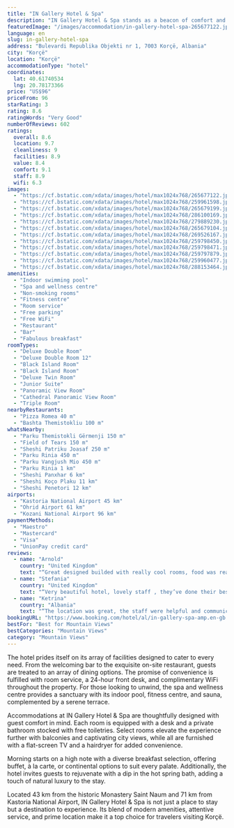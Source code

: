 ```yaml
---
title: "IN Gallery Hotel & Spa"
description: "IN Gallery Hotel & Spa stands as a beacon of comfort and luxury in Korçë, offering guests an unparalleled experience with its majestic mountain views and comprehensive amenities."
featuredImage: "/images/accommodation/in-gallery-hotel-spa-265677122.jpg"
language: en
slug: in-gallery-hotel-spa
address: "Bulevardi Republika Objekti nr 1, 7003 Korçë, Albania"
city: "Korçë"
location: "Korçë"
accommodationType: "hotel"
coordinates:
  lat: 40.61740534
  lng: 20.78173366
price: "US$96"
priceFrom: 96
starRating: 3
rating: 8.6
ratingWords: "Very Good"
numberOfReviews: 602
ratings:
  overall: 8.6
  location: 9.7
  cleanliness: 9
  facilities: 8.9
  value: 8.4
  comfort: 9.1
  staff: 8.9
  wifi: 6.3
images:
  - "https://cf.bstatic.com/xdata/images/hotel/max1024x768/265677122.jpg?k=2ccbb22de5bccf0e141720eb6462acaa5daa7dce216b8b50d7274f5b3a1547ee&o=&hp=1"
  - "https://cf.bstatic.com/xdata/images/hotel/max1024x768/259961598.jpg?k=3fa54a2d41647aebbc6119028e24d0bd3bad06f54214147ab9572c819ad956e4&o=&hp=1"
  - "https://cf.bstatic.com/xdata/images/hotel/max1024x768/265679199.jpg?k=7b578d66363cbe7d157fa071fb0fbc9fba109056502832b82db112442c98cf25&o=&hp=1"
  - "https://cf.bstatic.com/xdata/images/hotel/max1024x768/286100169.jpg?k=46302b6a1f4aa75ee6fd851983195ad50de26c7e4a216cd9af5b909e35ca6bee&o=&hp=1"
  - "https://cf.bstatic.com/xdata/images/hotel/max1024x768/279889230.jpg?k=410208f2c9341857a3ca5d07380e906817943cf7fab5024eee3aaed2b0a8a815&o=&hp=1"
  - "https://cf.bstatic.com/xdata/images/hotel/max1024x768/265679104.jpg?k=261970e3a86ec3889a0a5cef6e0beb232444197f93b628fc392a5748c8f767dd&o=&hp=1"
  - "https://cf.bstatic.com/xdata/images/hotel/max1024x768/269526167.jpg?k=be11ade2dd08c7146ca6c643553d26a0be4fa9cc2f827a590f2a7e2e7f30f419&o=&hp=1"
  - "https://cf.bstatic.com/xdata/images/hotel/max1024x768/259798450.jpg?k=d84502e5887229a040fc9abefc5b75197d790520ba5f0e939cb220a0cdae8145&o=&hp=1"
  - "https://cf.bstatic.com/xdata/images/hotel/max1024x768/259798471.jpg?k=3f2c7482a6d902dd9ccb7ed58874e41e7aefc4493cf3247f485c7884220b8d4b&o=&hp=1"
  - "https://cf.bstatic.com/xdata/images/hotel/max1024x768/259797879.jpg?k=cba9ccfac933753191e32b461889f2cfd9b62ef1192b3b4e60f8d9b6922341b4&o=&hp=1"
  - "https://cf.bstatic.com/xdata/images/hotel/max1024x768/259960477.jpg?k=db88084e4f746d93318572e9b7d46ed8d7ecf303e2c5011a305bf1f8fd3d0b4a&o=&hp=1"
  - "https://cf.bstatic.com/xdata/images/hotel/max1024x768/288153464.jpg?k=81f96dc86fbf348cdb2ebca4b43a47228e53cee0e1a103a3348eabb58400bc23&o=&hp=1"
amenities:
  - "Indoor swimming pool"
  - "Spa and wellness centre"
  - "Non-smoking rooms"
  - "Fitness centre"
  - "Room service"
  - "Free parking"
  - "Free WiFi"
  - "Restaurant"
  - "Bar"
  - "Fabulous breakfast"
roomTypes:
  - "Deluxe Double Room"
  - "Deluxe Double Room 12"
  - "Black Island Room"
  - "Black Island Room"
  - "Deluxe Twin Room"
  - "Junior Suite"
  - "Panoramic View Room"
  - "Cathedral Panoramic View Room"
  - "Triple Room"
nearbyRestaurants:
  - "Pizza Romea 40 m"
  - "Bashta Themistokliu 100 m"
whatsNearby:
  - "Parku Themistokli Gërmenji 150 m"
  - "Field of Tears 150 m"
  - "Sheshi Patriku Joasaf 250 m"
  - "Parku Rinia 450 m"
  - "Parku Vangjush Mio 450 m"
  - "Parku Rinia 1 km"
  - "Sheshi Panxhar 6 km"
  - "Sheshi Koço Plaku 11 km"
  - "Sheshi Penetori 12 km"
airports:
  - "Kastoria National Airport 45 km"
  - "Ohrid Airport 61 km"
  - "Kozani National Airport 96 km"
paymentMethods:
  - "Maestro"
  - "Mastercard"
  - "Visa"
  - "UnionPay credit card"
reviews:
  - name: "Arnold"
    country: "United Kingdom"
    text: "“Great designed builded with really cool rooms, food was really good also, breakfast as well as dinner”"
  - name: "Stefania"
    country: "United Kingdom"
    text: "“Very beautiful hotel, lovely staff , they’ve done their best to accomodate our request! Highly recommended!”"
  - name: "Ketrina"
    country: "Albania"
    text: "“The location was great, the staff were helpful and communicative.”"
bookingURL: "https://www.booking.com/hotel/al/in-gallery-spa-amp.en-gb.html?aid=8035640"
bestFor: "Best for Mountain Views"
bestCategories: "Mountain Views"
category: "Mountain Views"
---
```


The hotel prides itself on its array of facilities designed to cater to every need. From the welcoming bar to the exquisite on-site restaurant, guests are treated to an array of dining options. The promise of convenience is fulfilled with room service, a 24-hour front desk, and complimentary WiFi throughout the property. For those looking to unwind, the spa and wellness centre provides a sanctuary with its indoor pool, fitness centre, and sauna, complemented by a serene terrace.

Accommodations at IN Gallery Hotel & Spa are thoughtfully designed with guest comfort in mind. Each room is equipped with a desk and a private bathroom stocked with free toiletries. Select rooms elevate the experience further with balconies and captivating city views, while all are furnished with a flat-screen TV and a hairdryer for added convenience.

Morning starts on a high note with a diverse breakfast selection, offering buffet, à la carte, or continental options to suit every palate. Additionally, the hotel invites guests to rejuvenate with a dip in the hot spring bath, adding a touch of natural luxury to the stay.

Located 43 km from the historic Monastery Saint Naum and 71 km from Kastoria National Airport, IN Gallery Hotel & Spa is not just a place to stay but a destination to experience. Its blend of modern amenities, attentive service, and prime location make it a top choice for travelers visiting Korçë.
